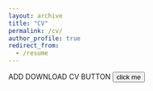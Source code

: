 ```yaml
---
layout: archive
title: "CV"
permalink: /cv/
author_profile: true
redirect_from:
  - /resume
---
```


ADD DOWNLOAD CV BUTTON
<button href="resume.pdf">click me</button>
